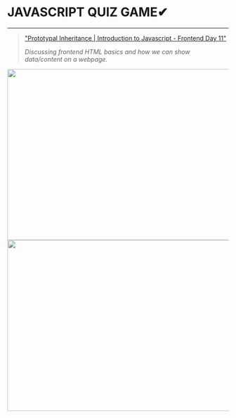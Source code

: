 # JAVASCRIPT QUIZ GAME✔
----

>["Prototypal Inheritance | Introduction to Javascript - Frontend Day 11"]( https://www.youtube.com/watch?v=yIaxA6pT7c8 "Frontend Day-11") 
>
>_Discussing frontend HTML basics and how we can show data/content on a webpage._
>
<img src="https://drive.google.com/uc?export=view&id=1q-nlQVgnXG7y1tEzby2rp9-A-gnVjWxB" width="590" height="390">
<img src="https://drive.google.com/uc?export=view&id=1tM4YTAunGgs7ksSoWwvMF0GDNReQaJ0E" width="590" height="390">
